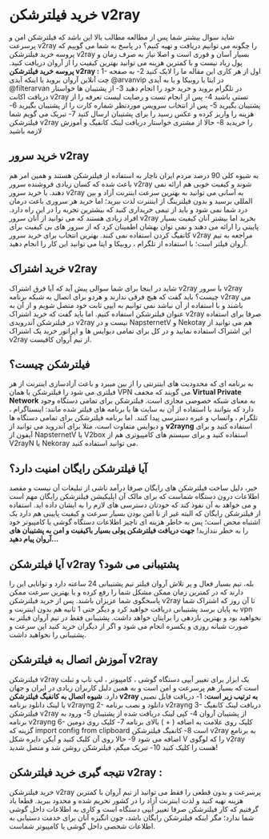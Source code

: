 # خرید فیلترشکن v2ray
شاید سوال بیشتر شما پس از مطالعه مطالب بالا این باشد که فیلترشکن امن و پرسرعت v2ray را چگونه می توانیم دریافت و تهیه کنیم؟
در پاسخ به شما می گوییم که پروسه خرید فیلترشکن v2ray بسیار آسان و فوری است و اصلا نیاز به صرف زمان و پول زیاد نیست و با کمترین هزینه می توانید بهترین کیفیت را از آروان دریافت کنید.
**پروسه خرید فیلترشکن v2ray :**
1- اول از هر کاری این مقاله ما را لایک کنید
2- به صفحه چت آنلاین آروان بروید یا اینکه آیدی @arvanvip در ایتا یا روبیکا و یا به آیدی @filterarvan در تلگرام بروید و خرید خود را انجام دهید
3- از پشتیبان ها خواستار دریافت اکانت v2ray تستی باشید
4- پس از انجام تست و رضایت لیست تعرفه را از پشتیبان بگیرید
5- پس از انتخاب سرویس موردنظر شماره کارت را از پشتیبان بگیرید
6- هزینه را واریز کرده و عکس رسید را برای پشتیبان ارسال کنید
7- تبریک می گویم شما فیلترشکن v2ray را خریدید
8- حالا از مشتری خواستار دریافت لینک کانفیگ و آموزش لازمه باشید

## خرید سرور v2ray
به شیوه کلی 90 درصد مردم ایران ناچار به استفاده از فیلترشکن هستند و همین امر هم باعث شده که کسان زیادی فروشنده سرور v2ray شوند و کیفیت خوبی هم ارائه نمی دهند.
با خرید سرور v2ray به آسانی می توانید به بهترین سرعت اینترنت آزاد و بین المللی برسید و بدون فیلترینگ از اینتنرت لذت ببرید؛ اما خرید هر سروری باعث درمان درد شما نمی شود و باید از تیمی خریداری کنید که بیشترین تجربه را در این راه دارد.
افراد زیادی هستند که می توانید از آنان سرور v2ray بخرید اما بیشتر آنان کیفیت بسیار پایینی را ارائه می دهند و نمی توان بهشان اطمینان کرد که از سرور های بی کیفیت برای کانفیگ کردن استفاده نمی کنند.
بهترین انتخاب برای خرید سرور v2ray مراجعه به تیم آروان فیلتر است؛ با استفاده از تلگرام ، روبیکا و ایتا می توانید این کار را انجام دهید.

## خرید اشتراک v2ray
شاید در اینجا برای شما سوالی پیش آید که آیا فرق اشتراک v2ray با سرور v2ray چیست؟
باید گفت که هیچ فرقی ندارند و هردو برای اتصال به شبکه برنامه v2ray می باشند و با استفاده از آن نباشد نمی توانیم به ایپی ثابت خود متصل شویم و از آن به عنوان فیلترشکن استفاده کنیم.
اما باید گفت که خرید اشتراک v2ray صرفا برای استفاده در فیلترشکن آندرویدی v2ray نیست و در NapsternetV و Nekotay هم می توانید از این اشتراک استفاده نمایید و در کل برای تمامی دیوایس ها و اپراتور خرید یک اشتراک v2ray از تیم آروان کافیست. 

## فیلترشکن چیست؟
به برنامه ای که محدودیت های اینترنتی را از بین میبرد و باعث آزادسازی اینترنت از هر فیلتری می شود را فیلترشکن یا همان VPN می گویند که مخفف **Virtual Private Network** به معنای شبکه خصوصی مجازی است.
فیلترشکن برای تمامی دستگاه وجود دارد که بتوانند با استفاده از آن به سایت ها یا برنامه های فیلتر شده مانند: اینستاگرام ، تلگرام ، واتساپ و غیره دسترسی پیدا کنند.
اما برنامه فیلترشکن برای تمامی دستگاه ها و دیوایس متفاوت است، مثلا برای آندروید می توانید از **v2rayng** استفاده کنید و برای آیفون از NapsternetV یا V2box استفاده کنید و برای سیستم های کامپیوتری هم از V2rayN یا Nekoray می توانید استفاده کنید.

## آیا فیلترشکن رایگان امنیت دارد؟
خیر، دلیل ساخت فیلترشکن های رایگان صرفا درآمد ناشی از تبلیغات آن نیست و مقصد اطلاعات درون دستگاه شماست که برای مالک آن اپلیکیشن فیلترشکن رایگان مهم است و می خواهد به آن نفوذ کند که خودتان دسترسی های لازم را به ایشان داده اید.
استفاده از فیلترشکن رایگان که البته غیر از نا امن بودن بسیار سرعت و کیفیت پایینی هم دارد یک اشتباه محض است؛ پس به خاطر هزینه ای ناچیز اطلاعات دستگاه گوشی یا کامپیوتر خود را به خطر نندازید!
**جهت دریافت فیلترشکن پولی بسیار باکیفیت و امن به پشتیبان های آروان پیام دهید...**

## آیا فیلترشکن v2ray پشتیبانی می شود؟
بله، تیم بسیار فعال و پر تلاش آروان فیلتر تیم پشتیبانی 24 ساعته دارد و توانایی این را دارند که در کمترین زمان ممکن مشکل شما را رفع کرده و با بهترین سرعت ممکن پاسخگوی شما عزیزان باشند.
پس از خرید فیلترشکن v2ray تا آن روز که اشتراک شما به پایان برسد پشتیبانی دریافت خواهید کرد و دیگر حتی 1 ثانیه هم بدون اینترنت و vpn نخواهید بود و بهترین بازدهی را برایتان خواهد داشت.
پشتیبانی فقط در تیم آروان فیلتر به صورت شبانه روزی و یکسره انجام می شود و اگر از دیگران خرید کنید این سرعت و پشتیبانی را نخواهید داشت.

## آموزش اتصال به فیلترشکن v2ray
فیلترشکن v2ray یک ابزار برای تغییر آیپی دستگاه گوشی ، کامپیوتر ، لپ تاپ و تبلت است که بسیار هم پرسرعت و امن است و به همین دلیل کاربران زیادی در ایران و جهان دارد.
**شیوه اتصال به کانفیگ فیلترشکن v2ray به ترتیب زیر است:**
1- دریافت فایل نصبی یا لینک دانلود برنامه v2rayng
2- دانلود و نصب برنامه v2rayng
3- دریافت لینک کانفیگ فیلترشکن v2ray از پشتیبان آروان
4- کپی لینک دریافت شده از پشتیبان
5- ورود به برنامه v2rayng
6- کلیک روی علامت به اضافه ( + ) بالای برنامه
7- کلیک روی دومین گزینه که import config from clipboard است
8- کانفیگ فیلترشکن v2ray به برنامع اضافه می شود
9- حالا روی آن کلیک کنید و آیکن دایره شکل V را که لوگوی v2ray هست را کلیک کنید
10- تبریک میگم، فیلترشکن روشن شد و متصل شدید!

## نتیجه گیری خرید فیلترشکن v2ray :
خرید فیلترشکن v2ray پرسرعت و بدون قطعی را فقط می توانید از تیم آروان با کمترین هزینه تهیه کنید و لذت اینترنت آزاد را در کشور تحریم شده و محدود ببرید.
قطعا یاد گرفتیم که کار فیلترشکن صرفا تغییر آیپی دستگاه است و کاری به اطلاعات داخل گوشی شما ندارد؛ مگر اینکه فیلترشکن رایگان باشد، چون انگیزه آنان برای خدمت دستیابی به اطلاعات شخصی داخل گوشی یا کامپیوتر شماست.

